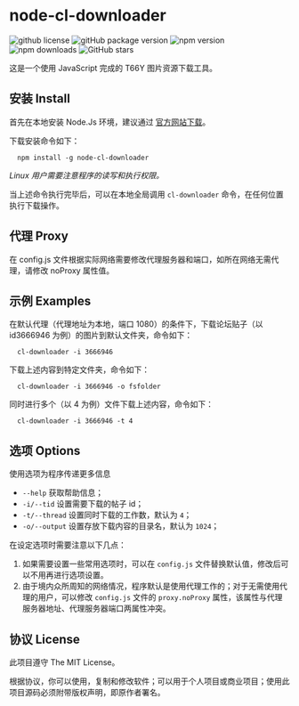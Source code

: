 # node-cl-downloader

![github license](https://img.shields.io/github/license/seanhuai/node-cl-downloader)
![gitHub package version](https://img.shields.io/github/package-json/v/seanhuai/node-cl-downloader?color=%23e74c3c)
![npm version](https://img.shields.io/npm/v/node-cl-downloader)
![npm downloads](https://img.shields.io/npm/dt/node-cl-downloader?color=%233498db)
![GitHub stars](https://img.shields.io/github/stars/seanhuai/node-cl-downloader?style=social)

这是一个使用 JavaScript 完成的 T66Y 图片资源下载工具。

## 安装 Install

首先在本地安装 Node.Js 环境，建议通过 [官方网站下载](https://nodejs.org/en/download/)。

下载安装命令如下：

```shell
  npm install -g node-cl-downloader
```

*Linux 用户需要注意程序的读写和执行权限。*

当上述命令执行完毕后，可以在本地全局调用 `cl-downloader` 命令，在任何位置执行下载操作。

## 代理 Proxy

在 config.js 文件根据实际网络需要修改代理服务器和端口，如所在网络无需代理，请修改 noProxy 属性值。

## 示例 Examples

在默认代理（代理地址为本地，端口 1080）的条件下，下载论坛贴子（以 id3666946 为例）的图片到默认文件夹，命令如下：

```shell
  cl-downloader -i 3666946
```

下载上述内容到特定文件夹，命令如下：

```shell
  cl-downloader -i 3666946 -o fsfolder
```

同时进行多个（以 4 为例）文件下载上述内容，命令如下：

```shell
  cl-downloader -i 3666946 -t 4
```

## 选项 Options

使用选项为程序传递更多信息

* `--help` 获取帮助信息；
* `-i/--tid`  设置需要下载的帖子 id；
* `-t/--thread`  设置同时下载的工作数，默认为 `4`；
* `-o/--output`  设置存放下载内容的目录名，默认为 `1024`；

在设定选项时需要注意以下几点：

1. 如果需要设置一些常用选项时，可以在 `config.js` 文件替换默认值，修改后可以不用再进行选项设置。
2. 由于境内众所周知的网络情况，程序默认是使用代理工作的；对于无需使用代理的用户，可以修改 `config.js` 文件的 `proxy.noProxy` 属性，该属性与代理服务器地址、代理服务器端口两属性冲突。

## 协议 License

此项目遵守 The MIT License。

根据协议，你可以使用，复制和修改软件；可以用于个人项目或商业项目；使用此项目源码必须附带版权声明，即原作者署名。
